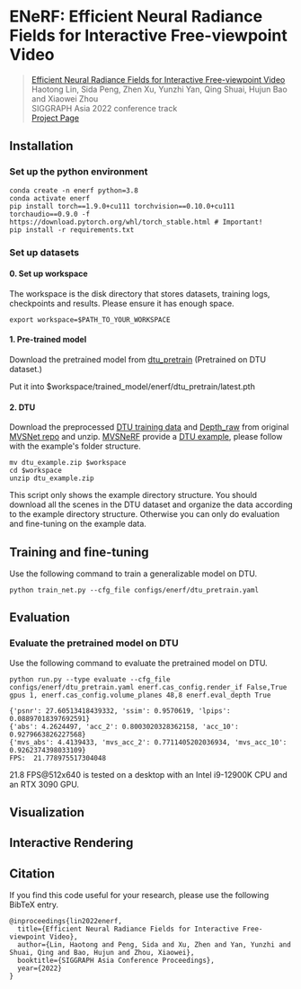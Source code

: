 # ENeRF: Efficient Neural Radiance Fields for Interactive Free-viewpoint Video

> [Efficient Neural Radiance Fields for Interactive Free-viewpoint Video](https://arxiv.org/abs/2112.01517)  
> Haotong Lin, Sida Peng, Zhen Xu, Yunzhi Yan, Qing Shuai, Hujun Bao and Xiaowei Zhou \
> SIGGRAPH Asia 2022 conference track  
> [Project Page](https://zju3dv.github.io/enerf)

## Installation

### Set up the python environment

```
conda create -n enerf python=3.8
conda activate enerf
pip install torch==1.9.0+cu111 torchvision==0.10.0+cu111 torchaudio==0.9.0 -f https://download.pytorch.org/whl/torch_stable.html # Important!
pip install -r requirements.txt
```

### Set up datasets

#### 0. Set up workspace
The workspace is the disk directory that stores datasets, training logs, checkpoints and results. Please ensure it has enough space. 
```
export workspace=$PATH_TO_YOUR_WORKSPACE
```
   
#### 1. Pre-trained model

Download the pretrained model from [dtu_pretrain](https://zjueducn-my.sharepoint.com/:f:/g/personal/haotongl_zju_edu_cn/EmR67vRXWZdJjvBtRlI4ENkB0RL6tSOUGxdP5NX4-QyXpA?e=8fckHh) (Pretrained on DTU dataset.)

Put it into $workspace/trained_model/enerf/dtu_pretrain/latest.pth

#### 2. DTU
Download the preprocessed [DTU training data](https://drive.google.com/file/d/1eDjh-_bxKKnEuz5h-HXS7EDJn59clx6V/view)
and [Depth_raw](https://virutalbuy-public.oss-cn-hangzhou.aliyuncs.com/share/cascade-stereo/CasMVSNet/dtu_data/dtu_train_hr/Depths_raw.zip) from original [MVSNet repo](https://github.com/YoYo000/MVSNet)
and unzip. [MVSNeRF](https://github.com/apchenstu/mvsnerf) provide a [DTU example](https://1drv.ms/u/s!AjyDwSVHuwr8zhAAXh7x5We9czKj?e=oStQ48), please follow with the example's folder structure.

```
mv dtu_example.zip $workspace
cd $workspace
unzip dtu_example.zip
```
This script only shows the example directory structure. You should download all the scenes in the DTU dataset and organize the data according to the example directory structure. Otherwise you can only do evaluation and fine-tuning on the example data.

<!-- #### 2. NeRF Synthetic  -->
<!-- #### 3. Real Forward-facing -->
<!-- #### 4. ZJU-MoCap -->
<!-- #### 5. DynamicCap -->
<!-- #### 6. Custom Data -->

## Training and fine-tuning
Use the following command to train a generalizable model on DTU.
```
python train_net.py --cfg_file configs/enerf/dtu_pretrain.yaml 
```

## Evaluation

### Evaluate the pretrained model on DTU

Use the following command to evaluate the pretrained model on DTU.
```
python run.py --type evaluate --cfg_file configs/enerf/dtu_pretrain.yaml enerf.cas_config.render_if False,True gpus 1, enerf.cas_config.volume_planes 48,8 enerf.eval_depth True
```


```
{'psnr': 27.60513418439332, 'ssim': 0.9570619, 'lpips': 0.08897018397692591}
{'abs': 4.2624497, 'acc_2': 0.8003020328362158, 'acc_10': 0.9279663826227568}
{'mvs_abs': 4.4139433, 'mvs_acc_2': 0.7711405202036934, 'mvs_acc_10': 0.9262374398033109}
FPS:  21.778975517304048
```

21.8 FPS@512x640 is tested on a desktop with an Intel i9-12900K CPU and an RTX 3090 GPU.

## Visualization

## Interactive Rendering

## Citation

If you find this code useful for your research, please use the following BibTeX entry.

```
@inproceedings{lin2022enerf,
  title={Efficient Neural Radiance Fields for Interactive Free-viewpoint Video},
  author={Lin, Haotong and Peng, Sida and Xu, Zhen and Yan, Yunzhi and Shuai, Qing and Bao, Hujun and Zhou, Xiaowei},
  booktitle={SIGGRAPH Asia Conference Proceedings},
  year={2022}
}
```

